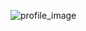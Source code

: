![profile_image](https://avatars0.githubusercontent.com/u/62062706?s=400&u=bb41d212ae76325aa88da2c20bbfc3ba67a8c563&v=4)
